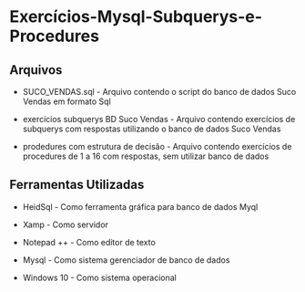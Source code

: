 # Exercícios-Mysql-Subquerys-e-Procedures


## Arquivos

* SUCO_VENDAS.sql - Arquivo contendo o script do banco de dados Suco Vendas em formato Sql

* exercícios subquerys BD Suco Vendas - Arquivo contendo exercícios de subquerys com respostas utilizando o banco de dados Suco Vendas

* prodedures com estrutura de decisão - Arquivo contendo exercícios de procedures de 1 a 16 com respostas, sem utilizar banco de dados


## Ferramentas Utilizadas

* HeidSql - Como ferramenta gráfica para banco de dados Myql

* Xamp - Como servidor

* Notepad ++ - Como editor de texto

* Mysql - Como sistema gerenciador de banco de dados

* Windows 10 - Como sistema operacional
